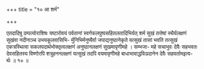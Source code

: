 +++
title = "१० आ शर्म"

+++

एतदादिषु दम्पत्योराशिषः यष्टारोवयं पर्वतानां स्वर्गफलपुष्पसहितलतादिभिर्यत् शर्म सुखं तत्तेषां स्थैर्यलक्षणं सुखंवा नदीनाञ्च उभयकूलवासिभि- र्मुनिभिर्मनुष्यैर्वा जपाद्यनुष्ठानेकृते यत्सुखं तासां भवति तत्सुखं एकत्रस्थित्वा सकलपदार्थभोक्तृत्वलक्षणं अनुष्ठानलक्षणं सुखमावृणीमहे । सम्भजा- महे सचाभुवः देवैः सहभवतः देवसहितस्य विष्णोरपि शत्रुहननलक्षणं यत्सुखं तदपि वयमावृणीमहे बाधाभावाद्धविःप्रदानेन देवैः सहवर्तामइत्य- र्थः ॥ १० ॥